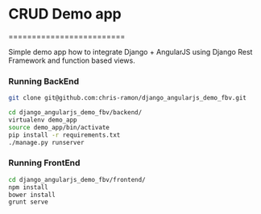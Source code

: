 # CRUD Demo app
=========================

Simple demo app how to integrate Django + AngularJS using Django Rest Framework
and function based views.

### Running BackEnd
``` bash
git clone git@github.com:chris-ramon/django_angularjs_demo_fbv.git

cd django_angularjs_demo_fbv/backend/
virtualenv demo_app
source demo_app/bin/activate
pip install -r requirements.txt
./manage.py runserver

```

### Running FrontEnd
``` bash
cd django_angularjs_demo_fbv/frontend/
npm install
bower install
grunt serve

```
